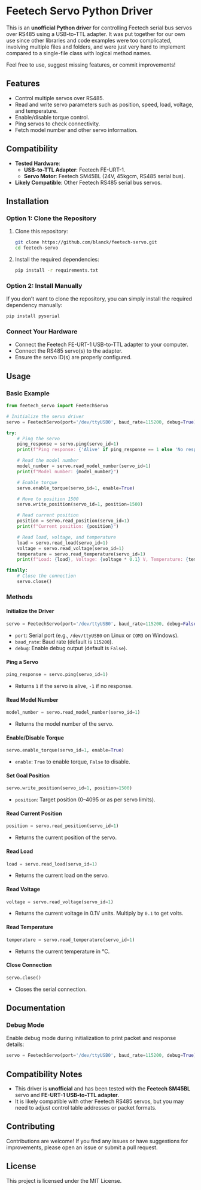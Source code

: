 # Feetech Servo Python Driver

This is an **unofficial Python driver** for controlling Feetech serial bus servos over RS485 using a USB-to-TTL adapter. It was put together for our own use since other libraries and code examples were too complicated, involving multiple files and folders, and were just very hard to implement compared to a single-file class with logical method names.

Feel free to use, suggest missing features, or commit improvements!

## Features

- Control multiple servos over RS485.
- Read and write servo parameters such as position, speed, load, voltage, and temperature.
- Enable/disable torque control.
- Ping servos to check connectivity.
- Fetch model number and other servo information.

## Compatibility

- **Tested Hardware**:
  - **USB-to-TTL Adapter**: Feetech FE-URT-1.
  - **Servo Motor**: Feetech SM45BL (24V, 45kgcm, RS485 serial bus).
- **Likely Compatible**: Other Feetech RS485 serial bus servos.

## Installation

### Option 1: Clone the Repository

1. Clone this repository:

   ```bash
   git clone https://github.com/blanck/feetech-servo.git
   cd feetech-servo
   ```

2. Install the required dependencies:
   ```bash
   pip install -r requirements.txt
   ```

### Option 2: Install Manually

If you don’t want to clone the repository, you can simply install the required dependency manually:

```bash
pip install pyserial
```

### Connect Your Hardware

- Connect the Feetech FE-URT-1 USB-to-TTL adapter to your computer.
- Connect the RS485 servo(s) to the adapter.
- Ensure the servo ID(s) are properly configured.

## Usage

### Basic Example

```python
from feetech_servo import FeetechServo

# Initialize the servo driver
servo = FeetechServo(port='/dev/ttyUSB0', baud_rate=115200, debug=True)

try:
    # Ping the servo
    ping_response = servo.ping(servo_id=1)
    print(f"Ping response: {'Alive' if ping_response == 1 else 'No response'}")

    # Read the model number
    model_number = servo.read_model_number(servo_id=1)
    print(f"Model number: {model_number}")

    # Enable torque
    servo.enable_torque(servo_id=1, enable=True)

    # Move to position 1500
    servo.write_position(servo_id=1, position=1500)

    # Read current position
    position = servo.read_position(servo_id=1)
    print(f"Current position: {position}")

    # Read load, voltage, and temperature
    load = servo.read_load(servo_id=1)
    voltage = servo.read_voltage(servo_id=1)
    temperature = servo.read_temperature(servo_id=1)
    print(f"Load: {load}, Voltage: {voltage * 0.1} V, Temperature: {temperature} °C")

finally:
    # Close the connection
    servo.close()
```

### Methods

#### Initialize the Driver

```python
servo = FeetechServo(port='/dev/ttyUSB0', baud_rate=115200, debug=False)
```

- `port`: Serial port (e.g., `/dev/ttyUSB0` on Linux or `COM3` on Windows).
- `baud_rate`: Baud rate (default is `115200`).
- `debug`: Enable debug output (default is `False`).

#### Ping a Servo

```python
ping_response = servo.ping(servo_id=1)
```

- Returns `1` if the servo is alive, `-1` if no response.

#### Read Model Number

```python
model_number = servo.read_model_number(servo_id=1)
```

- Returns the model number of the servo.

#### Enable/Disable Torque

```python
servo.enable_torque(servo_id=1, enable=True)
```

- `enable`: `True` to enable torque, `False` to disable.

#### Set Goal Position

```python
servo.write_position(servo_id=1, position=1500)
```

- `position`: Target position (0–4095 or as per servo limits).

#### Read Current Position

```python
position = servo.read_position(servo_id=1)
```

- Returns the current position of the servo.

#### Read Load

```python
load = servo.read_load(servo_id=1)
```

- Returns the current load on the servo.

#### Read Voltage

```python
voltage = servo.read_voltage(servo_id=1)
```

- Returns the current voltage in 0.1V units. Multiply by `0.1` to get volts.

#### Read Temperature

```python
temperature = servo.read_temperature(servo_id=1)
```

- Returns the current temperature in °C.

#### Close Connection

```python
servo.close()
```

- Closes the serial connection.

## Documentation

### Debug Mode

Enable debug mode during initialization to print packet and response details:

```python
servo = FeetechServo(port='/dev/ttyUSB0', baud_rate=115200, debug=True)
```

## Compatibility Notes

- This driver is **unofficial** and has been tested with the **Feetech SM45BL** servo and **FE-URT-1 USB-to-TTL adapter**.
- It is likely compatible with other Feetech RS485 servos, but you may need to adjust control table addresses or packet formats.

## Contributing

Contributions are welcome! If you find any issues or have suggestions for improvements, please open an issue or submit a pull request.

## License

This project is licensed under the MIT License.
